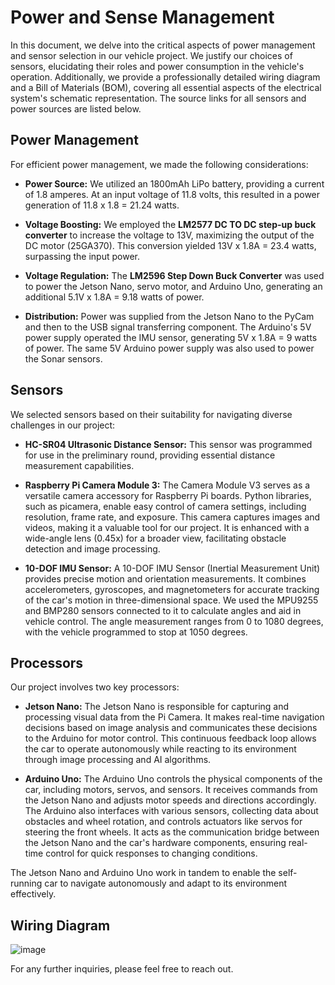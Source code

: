 # Power and Sense Management

In this document, we delve into the critical aspects of power management and sensor selection in our vehicle project. We justify our choices of sensors, elucidating their roles and power consumption in the vehicle's operation. Additionally, we provide a professionally detailed wiring diagram and a Bill of Materials (BOM), covering all essential aspects of the electrical system's schematic representation. The source links for all sensors and power sources are listed below.

## Power Management

For efficient power management, we made the following considerations:

- **Power Source:** We utilized an 1800mAh LiPo battery, providing a current of 1.8 amperes. At an input voltage of 11.8 volts, this resulted in a power generation of 11.8 x 1.8 = 21.24 watts.

- **Voltage Boosting:** We employed the **LM2577 DC TO DC step-up buck converter** to increase the voltage to 13V, maximizing the output of the DC motor (25GA370). This conversion yielded 13V x 1.8A = 23.4 watts, surpassing the input power.

- **Voltage Regulation:** The **LM2596 Step Down Buck Converter** was used to power the Jetson Nano, servo motor, and Arduino Uno, generating an additional 5.1V x 1.8A = 9.18 watts of power.

- **Distribution:** Power was supplied from the Jetson Nano to the PyCam and then to the USB signal transferring component. The Arduino's 5V power supply operated the IMU sensor, generating 5V x 1.8A = 9 watts of power. The same 5V Arduino power supply was also used to power the Sonar sensors.

## Sensors

We selected sensors based on their suitability for navigating diverse challenges in our project:

- **HC-SR04 Ultrasonic Distance Sensor:** This sensor was programmed for use in the preliminary round, providing essential distance measurement capabilities.

- **Raspberry Pi Camera Module 3:** The Camera Module V3 serves as a versatile camera accessory for Raspberry Pi boards. Python libraries, such as picamera, enable easy control of camera settings, including resolution, frame rate, and exposure. This camera captures images and videos, making it a valuable tool for our project. It is enhanced with a wide-angle lens (0.45x) for a broader view, facilitating obstacle detection and image processing.

- **10-DOF IMU Sensor:** A 10-DOF IMU Sensor (Inertial Measurement Unit) provides precise motion and orientation measurements. It combines accelerometers, gyroscopes, and magnetometers for accurate tracking of the car's motion in three-dimensional space. We used the MPU9255 and BMP280 sensors connected to it to calculate angles and aid in vehicle control. The angle measurement ranges from 0 to 1080 degrees, with the vehicle programmed to stop at 1050 degrees.

## Processors

Our project involves two key processors:

- **Jetson Nano:** The Jetson Nano is responsible for capturing and processing visual data from the Pi Camera. It makes real-time navigation decisions based on image analysis and communicates these decisions to the Arduino for motor control. This continuous feedback loop allows the car to operate autonomously while reacting to its environment through image processing and AI algorithms.

- **Arduino Uno:** The Arduino Uno controls the physical components of the car, including motors, servos, and sensors. It receives commands from the Jetson Nano and adjusts motor speeds and directions accordingly. The Arduino also interfaces with various sensors, collecting data about obstacles and wheel rotation, and controls actuators like servos for steering the front wheels. It acts as the communication bridge between the Jetson Nano and the car's hardware components, ensuring real-time control for quick responses to changing conditions.

The Jetson Nano and Arduino Uno work in tandem to enable the self-running car to navigate autonomously and adapt to its environment effectively.

## Wiring Diagram

![image](https://github.com/zero-abd/baby_musks_wroBot/assets/48104263/29023387-f17b-4c62-b330-fb7910b5bb4a)

For any further inquiries, please feel free to reach out.
